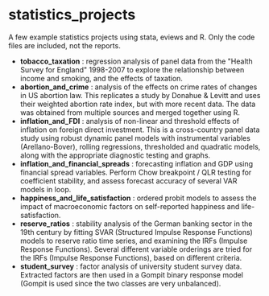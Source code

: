 # statistics_projects
A few example statistics projects using stata, eviews and R. 
Only the code files are included, not the reports.

  * **tobacco_taxation** : regression analysis of panel data from the "Health Survey for England" 1998-2007 to explore the 
	relationship between income and smoking, and the effects of taxation.
  * **abortion_and_crime** : analysis of the effects on crime rates of changes in US abortion law. This replicates a study by 
	Donahue & Levitt and uses their weighted abortion rate index, but with more recent data. The data was obtained from multiple 
	sources and merged together using R. 
  * **inflation_and_FDI** : analysis of non-linear and threshold effects of inflation on foreign direct investment. 
	This is a cross-country panel data study using robust dynamic panel models with instrumental variables (Arellano-Bover), 
	rolling regressions, thresholded and quadratic models, along with the appropriate diagnostic testing and graphs.
  * **inflation_and_financial_spreads** : forecasting inflation and GDP using financial spread variables. 
	Perform Chow breakpoint / QLR testing for coefficient stability, and assess forecast accuracy of several VAR models in loop.
  * **happiness_and_life_satisfaction** : ordered probit models to assess the impact of macroeconomic factors on self-reported
	happiness and life-satisfaction.
  * **reserve_ratios** : stability analysis of the German banking sector in the 19th century by fitting SVAR (Structured Impulse 
    Response Functions) models to reserve ratio time series, and examining the IRFs (Impulse Response Functions). 
	Several different variable orderings are tried for the IRFs (Impulse Response Functions), based on different criteria.
  * **student_survey** : factor analysis of university student survey data. Extracted factors are then used in a Gompit binary 
    response model (Gompit is used since the two classes are very unbalanced).

